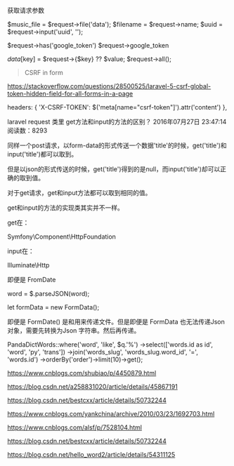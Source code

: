获取请求参数

$music_file = $request->file('data');
$filename = $request->name;
$uuid = $request->input('uuid', '');

$request->has('google_token')
$request->google_token

$data[$key] = $request->{$key} ?? $value;
$request->all();


> CSRF in form

https://stackoverflow.com/questions/28500525/laravel-5-csrf-global-token-hidden-field-for-all-forms-in-a-page

headers: {
   'X-CSRF-TOKEN': $('meta[name="csrf-token"]').attr('content')
},


laravel request 类里 get方法和input的方法的区别？
2016年07月27日 23:47:14
阅读数：8293

同样一个post请求，以form-data的形式传送一个数据'title'的时候，get('title')和input('title')都可以取到。

但是以json的形式传送的时候，get('title')得到的是null，而input('title')却可以正确的取到值。

对于get请求，get和input方法都可以取到相同的值。

get和input的方法的实现类其实并不一样。

get在：

Symfony\Component\HttpFoundation

input在：

Illuminate\Http

即便是 FromDate

word = $.parseJSON(word);

let formData = new FormData();

即便是 FormDate() 是和用来传递文件。但是即便是 FormData 也无法传递Json对象，需要先转换为Json 字符串。然后再传递。



PandaDictWords::where('word', 'like', $q.'%')
                    ->select(['words.id as id', 'word', 'py', 'trans'])
                    ->join('words_slug', 'words_slug.word_id', '=', 'words.id')
                    ->orderBy('order')->limit(10)->get();



https://www.cnblogs.com/shubiao/p/4450879.html

https://blog.csdn.net/a258831020/article/details/45867191


https://blog.csdn.net/bestcxx/article/details/50732244


https://www.cnblogs.com/yankchina/archive/2010/03/23/1692703.html

https://www.cnblogs.com/alsf/p/7528104.html

https://blog.csdn.net/bestcxx/article/details/50732244

https://blog.csdn.net/hello_word2/article/details/54311125

